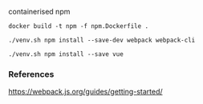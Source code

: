 containerised npm


```
docker build -t npm -f npm.Dockerfile .

./venv.sh npm install --save-dev webpack webpack-cli

./venv.sh npm install --save vue
```


### References

https://webpack.js.org/guides/getting-started/
